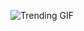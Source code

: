![Trending GIF](https://media1.giphy.com/media/v1.Y2lkPThiYjIxNzcyam02Mm5xMGdiaHQyb2lhd2FvOXI0b2YyZWNocXQ5Y2dnbTlva29kZCZlcD12MV9naWZzX3NlYXJjaCZjdD1n/scZPhLqaVOM1qG4lT9/giphy.gif)
